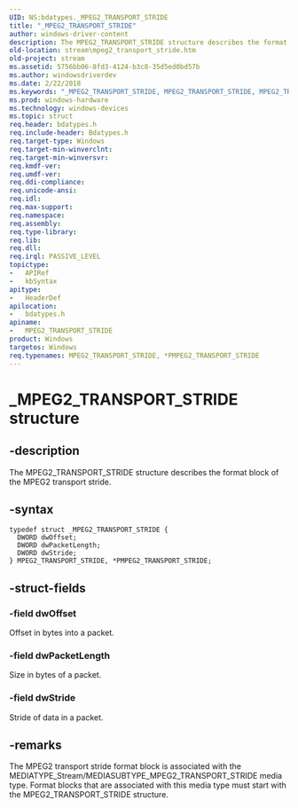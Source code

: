 ```yaml
---
UID: NS:bdatypes._MPEG2_TRANSPORT_STRIDE
title: "_MPEG2_TRANSPORT_STRIDE"
author: windows-driver-content
description: The MPEG2_TRANSPORT_STRIDE structure describes the format block of the MPEG2 transport stride.
old-location: stream\mpeg2_transport_stride.htm
old-project: stream
ms.assetid: 5756bb06-8fd3-4124-b3c8-35d5ed0bd57b
ms.author: windowsdriverdev
ms.date: 2/22/2018
ms.keywords: "_MPEG2_TRANSPORT_STRIDE, MPEG2_TRANSPORT_STRIDE, MPEG2_TRANSPORT_STRIDE structure [Streaming Media Devices], *PMPEG2_TRANSPORT_STRIDE, bdatypes/PMPEG2_TRANSPORT_STRIDE, bdatypes/MPEG2_TRANSPORT_STRIDE, PMPEG2_TRANSPORT_STRIDE structure pointer [Streaming Media Devices], PMPEG2_TRANSPORT_STRIDE, bdaref_66678748-2c73-4bb6-b4ba-fc1c28fe567b.xml, stream.mpeg2_transport_stride"
ms.prod: windows-hardware
ms.technology: windows-devices
ms.topic: struct
req.header: bdatypes.h
req.include-header: Bdatypes.h
req.target-type: Windows
req.target-min-winverclnt: 
req.target-min-winversvr: 
req.kmdf-ver: 
req.umdf-ver: 
req.ddi-compliance: 
req.unicode-ansi: 
req.idl: 
req.max-support: 
req.namespace: 
req.assembly: 
req.type-library: 
req.lib: 
req.dll: 
req.irql: PASSIVE_LEVEL
topictype:
-	APIRef
-	kbSyntax
apitype:
-	HeaderDef
apilocation:
-	bdatypes.h
apiname:
-	MPEG2_TRANSPORT_STRIDE
product: Windows
targetos: Windows
req.typenames: MPEG2_TRANSPORT_STRIDE, *PMPEG2_TRANSPORT_STRIDE
---
```


# _MPEG2_TRANSPORT_STRIDE structure


## -description


The MPEG2_TRANSPORT_STRIDE structure describes the format block of the MPEG2 transport stride. 


## -syntax


````
typedef struct _MPEG2_TRANSPORT_STRIDE {
  DWORD dwOffset;
  DWORD dwPacketLength;
  DWORD dwStride;
} MPEG2_TRANSPORT_STRIDE, *PMPEG2_TRANSPORT_STRIDE;
````


## -struct-fields




### -field dwOffset

Offset in bytes into a packet.


### -field dwPacketLength

Size in bytes of a packet.


### -field dwStride

Stride of data in a packet. 


## -remarks



The MPEG2 transport stride format block is associated with the MEDIATYPE_Stream/MEDIASUBTYPE_MPEG2_TRANSPORT_STRIDE media type. Format blocks that are associated with this media type must start with the MPEG2_TRANSPORT_STRIDE structure.



